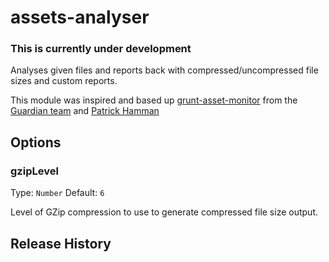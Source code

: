 assets-analyser
===============

### This is currently under development

Analyses given files and reports back with compressed/uncompressed file sizes and custom reports.

This module was inspired and based up [grunt-asset-monitor](https://github.com/guardian/grunt-asset-monitor) from the [Guardian team](https://github.com/guardian) and [Patrick Hamman](https://github.com/phamann)

## Options

### gzipLevel

Type: `Number`
Default: `6`

Level of GZip compression to use to generate compressed file size output.

## Release History

